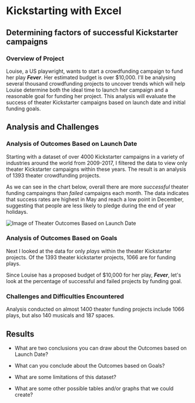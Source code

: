 # Kickstarting with Excel

## Determining factors of successful Kickstarter campaigns

### Overview of Project
Louise, a US playwright, wants to start a crowdfunding campaign to fund her play ***Fever***. Her estimated budget is over $10,000. I'll be analysing several thousand crowdfunding projects to uncover trends which will help Louise determine both the ideal time to launch her campaign and a reasonable goal for funding her project. This analysis will evaluate the success of theater Kickstarter campaigns based on launch date and initial funding goals.

## Analysis and Challenges

### Analysis of Outcomes Based on Launch Date
Starting with a dataset of over 4000 Kickstarter campaigns in a variety of industries around the world from 2009-2017, I filtered the data to view only theater Kickstarter campaigns within these years. The result is an analysis of 1393 theater crowdfunding projects.

As we can see in the chart below, overall there are more *successful* theater funding campaingns than *failed* campaigns each month. The data indicates that success rates are highest in May and reach a low point in December, suggesting that people are less likely to pledge during the end of year holidays. 

![Image of Theater Outcomes Based on Launch Date](https://github.com/EBolinVA/kickstarter-analysis/blob/main/Theater_Outcomes_vs_Launch.png)

### Analysis of Outcomes Based on Goals
Next I looked at the data for only *plays* within the theater Kickstarter projects. Of the 1393 theater kickstarter projects, 1066 are for funding plays. 

Since Louise has a proposed budget of $10,000 for her play, ***Fever***, let's look at the percentage of successful and failed projects by funding goal.




### Challenges and Difficulties Encountered
Analysis conducted on almost 1400 theater funding projects include 1066 plays, but also 140 musicals and 187 spaces.   

## Results

- What are two conclusions you can draw about the Outcomes based on Launch Date?

- What can you conclude about the Outcomes based on Goals?

- What are some limitations of this dataset?

- What are some other possible tables and/or graphs that we could create?
